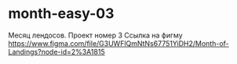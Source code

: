 # month-easy-03

Месяц лендосов. Проект номер 3
Ссылка на фигму https://www.figma.com/file/G3UWFlQmNtNs67751YiDH2/Month-of-Landings?node-id=2%3A1815